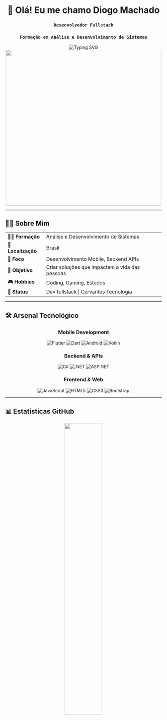 <div align="center">
  
# 👋 Olá! Eu me chamo **Diogo Machado** 
### `Desenvolvedor Fullstack`
### `Formação em Análise e Desenvolvimento de Sistemas`

<img src="https://readme-typing-svg.herokuapp.com?font=Fira+Code&size=22&duration=3000&pause=1000&color=00D9FF&center=true&vCenter=true&width=1000&lines=Desenvolvedor+Fullstack+em+constante+evolução;Movido+por+Tecnologia+e+Inovação;Aprendizado+contínuo+é+meu+combustível;Do+conceito+ao+código:+transformando+ideias+em+realidade" alt="Typing SVG" />

<img src="https://user-images.githubusercontent.com/74038190/225813708-98b745f2-7d22-48cf-9150-083f1b00d6c9.gif" width="500">

</div>

---

## 🧑‍💻 Sobre Mim

<div align="center">
  <table>
    <tr>
      <td><b>👨‍🎓 Formação</b></td>
      <td>Análise e Desenvolvimento de Sistemas</td>
    </tr>
    <tr>
      <td><b>📍 Localização</b></td>
      <td>Brasil</td>
    </tr>
    <tr>
      <td><b>🚀 Foco</b></td>
      <td>Desenvolvimento Mobile, Backend APIs</td>
    </tr>
    <tr>
      <td><b>🎯 Objetivo</b></td>
      <td>Criar soluções que impactem a vida das pessoas</td>
    </tr>
    <tr>
      <td><b>🎮 Hobbies</b></td>
      <td>Coding, Gaming, Estudos</td>
    </tr>
    <tr>
      <td><b>💼 Status</b></td>
      <td>Dev fullstack | Cervantes Tecnologia</td>
    </tr>
  </table>
</div>

---

## 🛠️ **Arsenal Tecnológico**

<div align="center">

### **Mobile Development**
![Flutter](https://img.shields.io/badge/Flutter-02569B?style=for-the-badge&logo=flutter&logoColor=white)
![Dart](https://img.shields.io/badge/Dart-0175C2?style=for-the-badge&logo=dart&logoColor=white)
![Android](https://img.shields.io/badge/Android-3DDC84?style=for-the-badge&logo=android&logoColor=white)
![Kotlin](https://img.shields.io/badge/Kotlin-7F52FF?style=for-the-badge&logo=kotlin&logoColor=white)

### **Backend & APIs**
![C#](https://img.shields.io/badge/C%23-239120?style=for-the-badge&logo=c-sharp&logoColor=white)
![.NET](https://img.shields.io/badge/.NET-512BD4?style=for-the-badge&logo=dotnet&logoColor=white)
![ASP.NET](https://img.shields.io/badge/ASP.NET-512BD4?style=for-the-badge&logo=dotnet&logoColor=white)

### **Frontend & Web**
![JavaScript](https://img.shields.io/badge/JavaScript-F7DF1E?style=for-the-badge&logo=javascript&logoColor=black)
![HTML5](https://img.shields.io/badge/HTML5-E34F26?style=for-the-badge&logo=html5&logoColor=white)
![CSS3](https://img.shields.io/badge/CSS3-1572B6?style=for-the-badge&logo=css3&logoColor=white)
![Bootstrap](https://img.shields.io/badge/Bootstrap-7952B3?style=for-the-badge&logo=bootstrap&logoColor=white)

</div>

---

## 📊 **Estatísticas GitHub**

<div align="center">
  
<img width="49%" src="https://github-readme-stats.vercel.app/api?username=diogomachad0&show_icons=true&theme=tokyonight&hide_border=true&count_private=true" />

</div>
